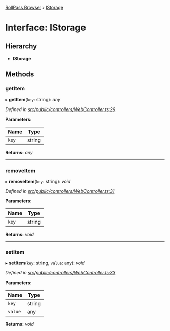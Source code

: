 [RollPass Browser](../README.md) › [IStorage](istorage.md)

# Interface: IStorage

## Hierarchy

* **IStorage**

## Methods

###  getItem

▸ **getItem**(`key`: string): *any*

*Defined in [src/public/controllers/WebController.ts:29](https://github.com/RollPass/rollpass-js/blob/0cb2eb5/src/public/controllers/WebController.ts#L29)*

**Parameters:**

Name | Type |
------ | ------ |
`key` | string |

**Returns:** *any*

___

###  removeItem

▸ **removeItem**(`key`: string): *void*

*Defined in [src/public/controllers/WebController.ts:31](https://github.com/RollPass/rollpass-js/blob/0cb2eb5/src/public/controllers/WebController.ts#L31)*

**Parameters:**

Name | Type |
------ | ------ |
`key` | string |

**Returns:** *void*

___

###  setItem

▸ **setItem**(`key`: string, `value`: any): *void*

*Defined in [src/public/controllers/WebController.ts:33](https://github.com/RollPass/rollpass-js/blob/0cb2eb5/src/public/controllers/WebController.ts#L33)*

**Parameters:**

Name | Type |
------ | ------ |
`key` | string |
`value` | any |

**Returns:** *void*
